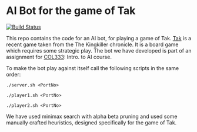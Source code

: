 # AI Bot for the game of Tak <div style="text-align: right"> 
[![Build Status](https://travis-ci.org/akshittyagi/TakBot.svg?branch=master)](https://travis-ci.org/akshittyagi/TakBot)
</div>
This repo contains the code for an AI bot, for playing a game of Tak. <a href="https://en.wikipedia.org/wiki/Tak_(game)">Tak</a> is a recent game taken from the The Kingkiller chronicle. It is a board game which requires some strategic play. The bot we have developed is part of an assignment for <a href="http://www.cse.iitd.ac.in/~mausam/courses/col333/autumn2016/">COL333</a>: Intro. to AI course.

To make the bot play against itself call the following scripts in the same order:

`./server.sh <PortNo> `


`./player1.sh <PortNo> `


`./player2.sh <PortNo> `

We have used minimax search with alpha beta pruning and used some manually crafted heuristics, designed specifically for the game of Tak.



